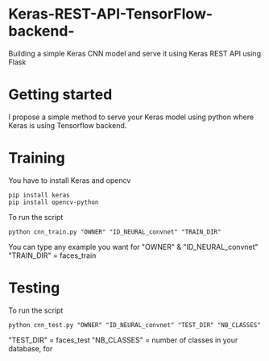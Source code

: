 # Keras-REST-API-TensorFlow-backend-
Building a simple Keras CNN model and serve it using Keras REST API using Flask

# Getting started
I propose a simple method to serve your Keras model using python where Keras is using Tensorflow backend.

# Training
You have to install Keras and opencv

```
pip install keras
pip install opencv-python
```
To run the script 
```
python cnn_train.py "OWNER" "ID_NEURAL_convnet" "TRAIN_DIR"
```
You can type any example you want for "OWNER" & "ID_NEURAL_convnet"
"TRAIN_DIR" = faces_train

# Testing 
To run the script 
```
python cnn_test.py "OWNER" "ID_NEURAL_convnet" "TEST_DIR" "NB_CLASSES"
```
"TEST_DIR" = faces_test
"NB_CLASSES" = number of classes in your database, for 
